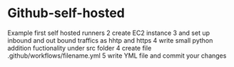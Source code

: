 # Github-self-hosted
Example first self hosted runners
2 create EC2 instance
3 and set up inbound and out bound traffics as hhtp and https
4 write small python addition fuctionality under src folder
4 create file .github/workflows/filename.yml
5 write YML file and commit your changes 
